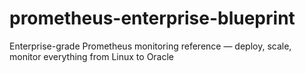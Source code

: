 # prometheus-enterprise-blueprint
Enterprise-grade Prometheus monitoring reference — deploy, scale, monitor everything from Linux to Oracle
